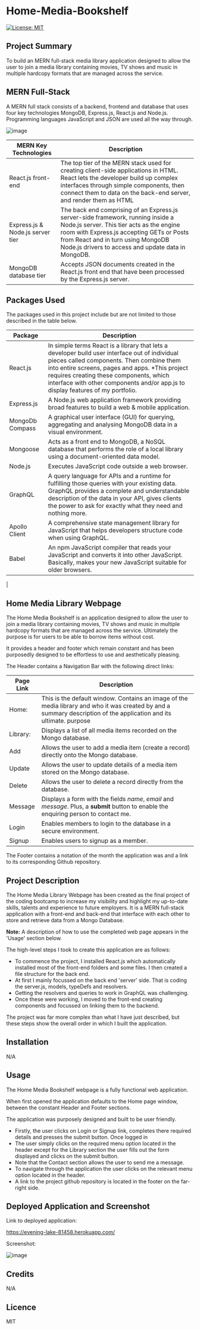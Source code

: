 # Home-Media-Bookshelf

[![License: MIT](https://img.shields.io/badge/license-MIT-yellow.svg)](https://opensource.org/licenses/MIT)

## Project Summary

To build an MERN full-stack media library application designed to allow the user to join a media library containing movies, TV shows and music in multiple hardcopy formats that are managed across the service. 

## MERN Full-Stack

A MERN full stack consists of a backend, frontend and database that uses four key technologies MongoDB, Express.js, React.js and Node.js. Programming languages JavaScript and JSON are used all the way through.

![image](https://github.com/NealeAust/Home-Media-Bookshelf/assets/115671306/ccf6ade1-4ecc-4687-bd7a-6b466b71eec1)

 |        MERN Key Technologies           |                                      Description                                                                             |
| ------------------------------ | ---------------------------------------------------------------------------------------------------------------------------- |
|React.js front-end       |  The top tier of the MERN stack used for creating client-side applications in HTML. React lets the developer build up complex interfaces through simple components, then connect them to data on the back-end server, and render them as HTML                                |
Express.js & Node.js server tier | The back end comprising of an Express.js server-side framework, running inside a Node.js server. This tier acts as the engine room with Express.js accepting GETs or Posts from React and in turn using MongoDB Node.js drivers to access and update data in MongoDB. |         |
MongoDB database tier             | Accepts JSON documents created in the React.js front end that have been processed by the Express.js server.                                                                                |

## Packages Used

The packages used in this project include but are not limited to those described in the table below.

|          Package               |                                      Description                                                                             |
| ------------------------------ | ---------------------------------------------------------------------------------------------------------------------------- |
|React.js|In simple terms React is a library that lets a developer build user interface out of individual pieces called components. Then combine them into entire screens, pages and apps. *This project requires creating these components, which interface with other components and/or app.js to display features of my portfolio.
Express.js                     |A Node.js web application framework providing broad features to build a web & mobile application.                               |
|MongoDb Compass         | A graphical user interface (GUI) for querying, aggregating and analysing MongoDB data in a visual environment.
|Mongoose               | Acts as a front end to MongoDB, a NoSQL database that performs the role of a local library using a document-oriented data model.
|Node.js                        |Executes JavaScript code outside a web browser.
|GraphQL| A query language for APIs and a runtime for fulfilling those queries with your existing data. GraphQL provides a complete and understandable description of the data in your API, gives clients the power to ask for exactly what they need and nothing more.
Apollo Client| A comprehensive state management library for JavaScript that helps developers structure code when using GraphQL.
Babel                  |An npm JavaScript compiler that reads your JavaScript and converts it into other JavaScript. Basically, makes your new JavaScript suitable for older browsers.
|

## Home Media Library Webpage

The Home Media Bookshelf is an application designed to allow the user to join a media library containing movies, TV shows and music in multiple hardcopy formats that are managed across the service. Ultimately the purpose is for users to be able to borrow items without cost.

It provides a header and footer which remain constant and has been purposedly designed to be effortless to use and aesthetically pleasing. 

The Header contains a Navigation Bar with the following direct links:

 |         Page Link               |                                      Description                                                                             |
| ------------------------------ | ---------------------------------------------------------------------------------------------------------------------------- |
|Home:                      |This is the default window. Contains an image of the media library and who it was created by and a summary description of the application and its ultimate. purpose                                      |
Library:                    | Displays a list of all media items recorded on the Mongo database.
Add| Allows the user to add a media item (create a record) directly onto the Mongo database.
Update| Allows the user to update details of a media item stored on the Mongo database.
Delete| Allows the user to delete a record directly from the database.
Message      | Displays a form with the fields *name*, *email* and *message*. Plus, a **submit** button to enable the enquiring person to contact me.                                                                                   |
|Login   | Enables members to login to the database in a secure environment.
|Signup  |  Enables users to signup as a member. 

The Footer contains a notation of the month the application was and a link to its corresponding Github repository.

## Project Description

The Home Media Library Webpage has been created as the final project of the coding bootcamp to increase my visibility and highlight my up-to-date skills, talents and experience to future employers. It is a MERN full-stack application with a front-end and back-end that interface with each other to store and retrieve data from a Mongo Database.

**Note:** A description of how to use the completed web page appears in the 'Usage' section below.

The high-level steps I took to create this application are as follows:

- To commence the project, I installed React.js which automatically installed most of the front-end folders and some files. I then created a file structure for the back end.
- At first I mainly focussed on the back end 'server' side. That is coding the server.js, models, typeDefs and resolvers.
- Getting the resolvers and queries to work in GraphQL was challenging.
- Once these were working, I moved to the front-end creating components and focussed on linking them to the backend.

The project was far more complex than what I have just described, but these steps show the overall order in which I built the application.  

## Installation

N/A

## Usage

The Home Media Bookshelf webpage is a fully functional web application. 

When first opened the application defaults to the Home page window, between the constant Header and Footer sections.

The application was purposely designed and built to be user friendly. 
- Firstly, the user clicks on Login or Signup link, completes there required details and presses the submit button. Once logged in
- The user simply clicks on the required menu option located in the header except for the Library section the user fills out the form displayed and clicks on the submit button.
- Note that the Contact section allows the user to send me a message.
- To navigate through the application the user clicks on the relevant menu option located in the header.
- A link to the project github repository is located in the footer on the far-right side.



## Deployed Application and Screenshot

Link to deployed application:

https://evening-lake-81458.herokuapp.com/

Screenshot:

![image](https://github.com/NealeAust/Home-Media-Bookshelf/assets/115671306/0e2ab5fa-fc08-4aa4-8158-f99df474def4)

## Credits

N/A

## Licence

MIT

